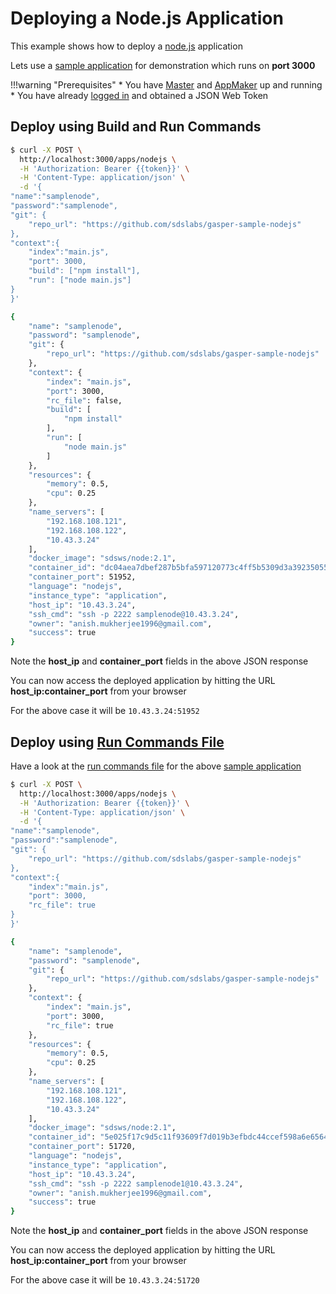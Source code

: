 # Deploying a Node.js Application

This example shows how to deploy a [node.js](https://nodejs.org/en/) application

Lets use a [sample application](https://github.com/sdslabs/gasper-sample-nodejs) for demonstration which runs on **port 3000** 

!!!warning "Prerequisites"
    * You have [Master](/configurations/master/) and [AppMaker](/configurations/appmaker/) up and running
    * You have already [logged in](/examples/login/) and obtained a JSON Web Token


## Deploy using Build and Run Commands

```bash
$ curl -X POST \
  http://localhost:3000/apps/nodejs \
  -H 'Authorization: Bearer {{token}}' \
  -H 'Content-Type: application/json' \
  -d '{
"name":"samplenode",
"password":"samplenode",
"git": {
	"repo_url": "https://github.com/sdslabs/gasper-sample-nodejs"
},
"context":{
    "index":"main.js",
    "port": 3000,
    "build": ["npm install"],
    "run": ["node main.js"]
}
}'

{
    "name": "samplenode",
    "password": "samplenode",
    "git": {
        "repo_url": "https://github.com/sdslabs/gasper-sample-nodejs"
    },
    "context": {
        "index": "main.js",
        "port": 3000,
        "rc_file": false,
        "build": [
            "npm install"
        ],
        "run": [
            "node main.js"
        ]
    },
    "resources": {
        "memory": 0.5,
        "cpu": 0.25
    },
    "name_servers": [
        "192.168.108.121",
        "192.168.108.122",
        "10.43.3.24"
    ],
    "docker_image": "sdsws/node:2.1",
    "container_id": "dc04aea7dbef287b5bfa597120773c4ff5b5309d3a39235055ff80e9ffbee00f",
    "container_port": 51952,
    "language": "nodejs",
    "instance_type": "application",
    "host_ip": "10.43.3.24",
    "ssh_cmd": "ssh -p 2222 samplenode@10.43.3.24",
    "owner": "anish.mukherjee1996@gmail.com",
    "success": true
}
```

Note the **host_ip** and **container_port** fields in the above JSON response

You can now access the deployed application by hitting the URL **host_ip:container_port** from your browser

For the above case it will be `10.43.3.24:51952` 

## Deploy using [Run Commands File](/configurations/global/#run-commands-file)

Have a look at the [run commands file](https://github.com/sdslabs/gasper-sample-nodejs/blob/master/Gasperfile.txt) for the above [sample application](https://github.com/sdslabs/gasper-sample-nodejs)

```bash
$ curl -X POST \
  http://localhost:3000/apps/nodejs \
  -H 'Authorization: Bearer {{token}}' \
  -H 'Content-Type: application/json' \
  -d '{
"name":"samplenode",
"password":"samplenode",
"git": {
	"repo_url": "https://github.com/sdslabs/gasper-sample-nodejs"
},
"context":{
    "index":"main.js",
    "port": 3000,
    "rc_file": true
}
}'

{
    "name": "samplenode",
    "password": "samplenode",
    "git": {
        "repo_url": "https://github.com/sdslabs/gasper-sample-nodejs"
    },
    "context": {
        "index": "main.js",
        "port": 3000,
        "rc_file": true
    },
    "resources": {
        "memory": 0.5,
        "cpu": 0.25
    },
    "name_servers": [
        "192.168.108.121",
        "192.168.108.122",
        "10.43.3.24"
    ],
    "docker_image": "sdsws/node:2.1",
    "container_id": "5e025f17c9d5c11f93609f7d019b3efbdc44ccef598a6e6564973da895e5e366",
    "container_port": 51720,
    "language": "nodejs",
    "instance_type": "application",
    "host_ip": "10.43.3.24",
    "ssh_cmd": "ssh -p 2222 samplenode1@10.43.3.24",
    "owner": "anish.mukherjee1996@gmail.com",
    "success": true
}
```

Note the **host_ip** and **container_port** fields in the above JSON response

You can now access the deployed application by hitting the URL **host_ip:container_port** from your browser

For the above case it will be `10.43.3.24:51720`
